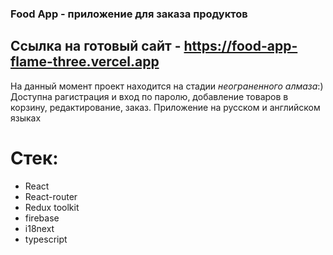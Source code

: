 ### Food App - приложение для заказа продуктов

## Ссылка на готовый сайт - https://food-app-flame-three.vercel.app

На данный момент проект находится на стадии *неограненного алмаза*:)
Доступна рагистрация и вход по паролю, добавление товаров в корзину, редактирование, заказ.
Приложение на русском и английском языках

# Стек:

* React
* React-router
* Redux toolkit
* firebase
* i18next
* typescript

